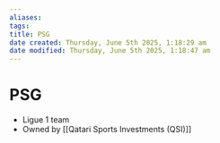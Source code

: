```yaml
---
aliases: 
tags: 
title: PSG
date created: Thursday, June 5th 2025, 1:18:29 am
date modified: Thursday, June 5th 2025, 1:18:47 am
---
```


# PSG
- Ligue 1 team
- Owned by [[Qatari Sports Investments (QSI)]]
